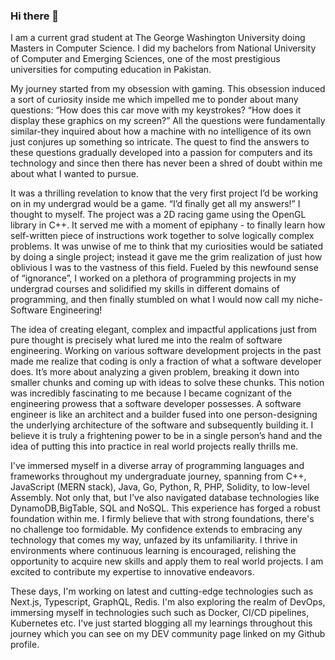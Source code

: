 ### Hi there 👋

I am a current grad student at The George Washington University doing Masters in Computer Science. I did my bachelors from National University of Computer and Emerging Sciences, one of the most prestigious universities for computing education in Pakistan.

My journey started from my obsession with gaming. This obsession induced a sort of curiosity inside me which impelled me to ponder about many questions: “How does this car move with my keystrokes? “How does it display these graphics on my screen?” All the questions were fundamentally similar-they inquired about how a machine with no intelligence of its own just conjures up something so intricate. The quest to find the answers to these questions gradually developed into a passion for computers and its technology and since then there has never been a shred of doubt within me about what I wanted to pursue. 

It was a thrilling revelation to know that the very first project I’d be working on in my undergrad would be a game. “I’d finally get all my answers!” I thought to myself. The project was a 2D racing game using the OpenGL library in C++. It served me with a moment of epiphany - to finally learn how self-written piece of instructions work together to solve logically complex problems. It was unwise of me to think that my curiosities would be satiated by doing a single project; instead it gave me the grim realization of just how oblivious I was to the vastness of this field. Fueled by this newfound sense of “ignorance”, I worked on a plethora of programming projects in my undergrad courses and solidified my skills in different domains of programming, and then finally stumbled on what I would now call my niche- Software Engineering! 

The idea of creating elegant, complex and impactful applications just from pure thought is precisely what lured me into the realm of software engineering. Working on various software development projects in the past made me realize that coding is only a fraction of what a software developer does. It’s more about analyzing a given problem, breaking it down into smaller chunks and coming up with ideas to solve these chunks. This notion was incredibly fascinating to me because I became cognizant of the engineering prowess that a software developer possesses. A software engineer is like an architect and a builder fused into one person-designing the underlying architecture of the software and subsequently building it. I believe it is truly a frightening power to be in a single person’s hand and the idea of putting this into practice in real world projects really thrills me.

I've immersed myself in a diverse array of programming languages and frameworks throughout my undergraduate journey, spanning from C++, JavaScript (MERN stack), Java, Go, Python, R, PHP, Solidity, to low-level Assembly. Not only that, but I've also navigated database technologies like DynamoDB,BigTable, SQL and NoSQL. This experience has forged a robust foundation within me. I firmly believe that with strong foundations, there's no challenge too formidable. My confidence extends to embracing any technology that comes my way, unfazed by its unfamiliarity. I thrive in environments where continuous learning is encouraged, relishing the opportunity to acquire new skills and apply them to real world projects. I am excited to contribute my expertise to innovative endeavors.

These days, I'm working on latest and cutting-edge technologies such as Next.js, Typescript, GraphQL, Redis. I'm also exploring the realm of DevOps, immersing myself in technologies such such as Docker, CI/CD pipelines, Kubernetes etc. I've just started blogging all my learnings throughout this journey which you can see on my DEV community page linked on my Github profile. 
